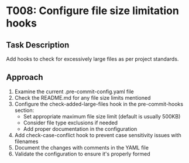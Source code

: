 # T008: Configure file size limitation hooks

## Task Description
Add hooks to check for excessively large files as per project standards.

## Approach
1. Examine the current .pre-commit-config.yaml file
2. Check the README.md for any file size limits mentioned
3. Configure the check-added-large-files hook in the pre-commit-hooks section:
   - Set appropriate maximum file size limit (default is usually 500KB)
   - Consider file type exclusions if needed
   - Add proper documentation in the configuration
4. Add check-case-conflict hook to prevent case sensitivity issues with filenames
5. Document the changes with comments in the YAML file
6. Validate the configuration to ensure it's properly formed